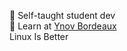 💭 Self-taught student dev<br/>
🏫 Learn at [Ynov Bordeaux](https://ynov-bordeaux.com/)<br>
Linux Is Better
